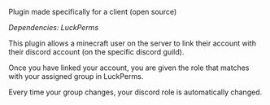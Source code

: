 Plugin made specifically for a client (open source)

*Dependencies: LuckPerms*


This plugin allows a minecraft user on the server to link their account with their discord account (on the specific discord guild).

Once you have linked your account, you are given the role that matches with your assigned group in LuckPerms.

Every time your group changes, your discord role is automatically changed.

